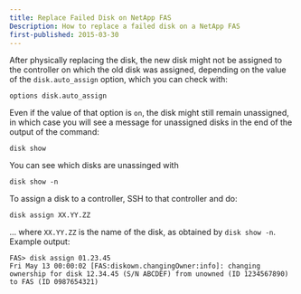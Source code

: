 ```yaml
---
title: Replace Failed Disk on NetApp FAS
Description: How to replace a failed disk on a NetApp FAS
first-published: 2015-03-30
---
```


After physically replacing the disk, the new disk might not be assigned to the 
controller on which the old disk was assigned, depending on the value of the 
`disk.auto_assign` option, which you can check with:

    options disk.auto_assign

Even if the value of that option is `on`, the disk might still remain 
unassigned, in which case you will see a message for unassigned disks in the 
end of the output of the command:

    disk show

You can see which disks are unassinged with

    disk show -n

To assign a disk to a controller, SSH to that controller and do:

    disk assign XX.YY.ZZ

... where `XX.YY.ZZ` is the name of the disk, as obtained by `disk show -n`.
Example output:

    FAS> disk assign 01.23.45
    Fri May 13 00:00:02 [FAS:diskown.changingOwner:info]: changing ownership for disk 12.34.45 (S/N ABCDEF) from unowned (ID 1234567890) to FAS (ID 0987654321)  
